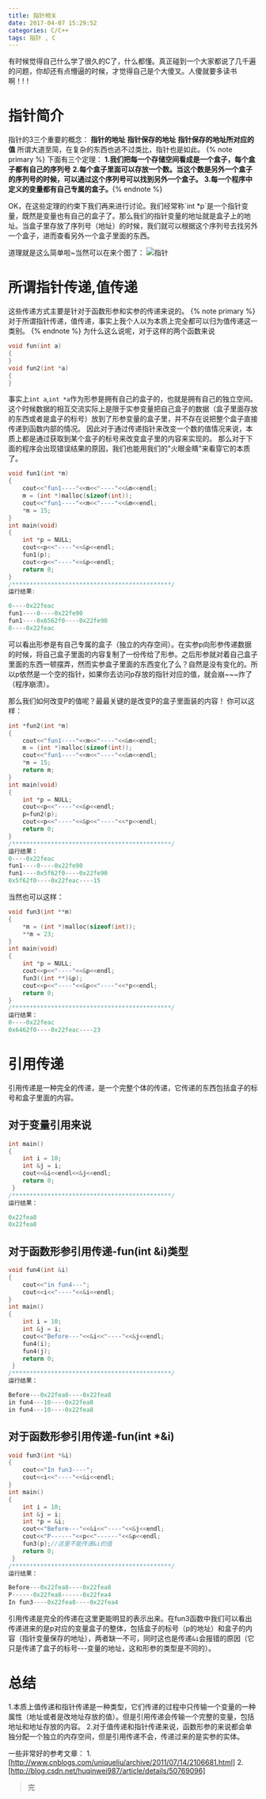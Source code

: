 ```yaml
---
title: 指针相关
date: 2017-04-07 15:29:52
categories: C/C++
tags: 指针 , C
---
```


有时候觉得自己什么学了很久的C了，什么都懂。真正碰到一个大家都说了几千遍的问题，你却还有点懵逼的时候，才觉得自己是个大傻叉。人傻就要多读书啊！!！
# 指针简介
指针的3三个重要的概念：
**指针的地址**
**指针保存的地址**
**指针保存的地址所对应的值**
所谓大道至简，在复杂的东西也逃不过类比，指针也是如此。
{% note primary %}
下面有三个定理：
**1.我们把每一个存储空间看成是一个盒子，每个盒子都有自己的序列号**
**2.每个盒子里面可以存放一个数。当这个数是另外一个盒子的序列号的时候，可以通过这个序列号可以找到另外一个盒子。**
**3.每一个程序中定义的变量都有自己专属的盒子。**{% endnote %}
<!-- more -->OK，在这些定理的约束下我们再来进行讨论。我们经常称`int *p`是一个指针变量，既然是变量也有自己的盒子了。那么我们的指针变量的地址就是盒子上的地址。当盒子里存放了序列号（地址）的时候，我们就可以根据这个序列号去找另外一个盒子，进而查看另外一个盒子里面的东西。
道理就是这么简单啦~当然可以在来个图了：
![指针](/img/pointer.png)

# 所谓指针传递,值传递
这些传递方式主要是针对于函数形参和实参的传递来说的。
{% note primary %} 对于所谓指针传递，值传递，事实上我个人以为本质上完全都可以归为值传递这一类别。 {% endnote %}
为什么这么说呢，对于这样的两个函数来说
```C++
void fun(int a)
{
}
void fun2(int *a)
{
}
```
事实上`int a`,`int *a`作为形参是拥有自己的盒子的，也就是拥有自己的独立空间。这个时候数据的相互交流实际上是限于实参变量把自己盒子的数据（盒子里面存放的东西或者是盒子的标号）放到了形参变量的盒子里，并不存在说把整个盒子直接传递到函数内部的情况。
因此对于通过传递指针来改变一个数的值情况来说，本质上都是通过获取到某个盒子的标号来改变盒子里的内容来实现的。
那么对于下面的程序会出现错误结果的原因，我们也能用我们的"火眼金睛"来看穿它的本质了。
```C++
void fun1(int *m)
{
	cout<<"fun1----"<<m<<"----"<<&m<<endl;
	m = (int *)malloc(sizeof(int));
	cout<<"fun1----"<<m<<"----"<<&m<<endl;
	*m = 15;
}
int main(void)
{
	int *p = NULL;
	cout<<p<<"----"<<&p<<endl;
	fun1(p);
	cout<<p<<"----"<<&p<<endl;
	return 0;
}
/*********************************************/
运行结果:

0----0x22feac
fun1----0----0x22fe90
fun1----0x6562f0----0x22fe90
0----0x22feac
```
可以看出形参是有自己专属的盒子（独立的内存空间）。在实参p向形参传递数据的时候，将自己盒子里面的内容复制了一份传给了形参。之后形参就对着自己盒子里面的东西一顿摆弄，然而实参盒子里面的东西变化了么？自然是没有变化的。所以p依然是一个空的指针，如果你去访问p存放的指针对应的值，就会崩~~~炸了（程序崩溃）。

那么我们如何改变P的值呢？最最关键的是改变P的盒子里面装的内容！
你可以这样：
```C++
int *fun2(int *m)
{
	cout<<"fun1----"<<m<<"----"<<&m<<endl;
	m = (int *)malloc(sizeof(int));
	cout<<"fun1----"<<m<<"----"<<&m<<endl;
	*m = 15;
	return m;	
}
int main(void)
{
	int *p = NULL;
	cout<<p<<"----"<<&p<<endl;
	p=fun2(p);
	cout<<p<<"----"<<&p<<"----"<<*p<<endl;
	return 0;
}
/*********************************************/
运行结果：
0----0x22feac
fun1----0----0x22fe90
fun1----0x5f62f0----0x22fe90
0x5f62f0----0x22feac----15
```
当然也可以这样：
```C++
void fun3(int **m)
{
	*m = (int *)malloc(sizeof(int));
	**m = 23;
}
int main(void)
{
	int *p = NULL;
	cout<<p<<"----"<<&p<<endl;
	fun3((int **)&p);
	cout<<p<<"----"<<&p<<"----"<<*p<<endl;
	return 0;
}
/*********************************************/
运行结果：
0----0x22feac
0x6462f0----0x22feac----23
```
# 引用传递
引用传递是一种完全的传递，是一个完整个体的传递，它传递的东西包括盒子的标号和盒子里面的内容。
## 对于变量引用来说
```C++
int main()
{
	int i = 10;
	int &j = i;
	cout<<&i<<endl<<&j<<endl;
	return 0;
 } 	
/*********************************************/
运行结果：

0x22fea8
0x22fea8
```
## 对于函数形参引用传递-fun(int &i)类型
```C++
void fun4(int &i)
{
	cout<<"in fun4---";
	cout<<i<<"----"<<&i<<endl;
}
int main()
{
	int i = 10;
	int &j = i;
	cout<<"Before---"<<&i<<"----"<<&j<<endl;
	fun4(i);
	fun4(j);
	return 0;
 } 	
/*********************************************/
运行结果：

Before---0x22fea8----0x22fea8
in fun4---10----0x22fea8
in fun4---10----0x22fea8
```
## 对于函数形参引用传递-fun(int *&i)
```C++
void fun3(int *&i)
{
	cout<<"In fun3----";
	cout<<i<<"----"<<&i<<endl;
}
int main()
{
	int i = 10;
	int &j = i;
	int *p = &i;
	cout<<"Before---"<<&i<<"----"<<&j<<endl;
	cout<<"P------"<<p<<"------"<<&p<<endl;
	fun3(p);//这里不能传递&i的值
	return 0;
 } 	
/*********************************************/
运行结果：

Before---0x22fea8----0x22fea8
P------0x22fea8------0x22fea4
In fun3----0x22fea8----0x22fea4
```
引用传递是完全的传递在这里更能明显的表示出来。在fun3函数中我们可以看出传递进来的是p对应的变量盒子的整体，包括盒子的标号（p的地址）和盒子的内容（指针变量保存的地址），两者缺一不可，同时这也是传递`&i`会报错的原因（它只是传递了盒子的标号---变量的地址，这和形参的类型是不同的）。
# 总结
<p id="div-border-top-red">1.本质上值传递和指针传递是一种类型，它们传递的过程中只传输一个变量的一种属性（地址或者是改地址存放的值）。但是引用传递会传输一个完整的变量，包括地址和地址存放的内容。
2.对于值传递和指针传递来说，函数形参的来说都会单独分配一个独立的内存空间，但是引用传递不会，传递过来的是实参的实体。</p>

一些非常好的参考文章：
1.[http://www.cnblogs.com/uniqueliu/archive/2011/07/14/2106681.html]
2.[http://blog.csdn.net/huqinwei987/article/details/50769096]
<blockquote class="blockquote-center">完</blockquote>